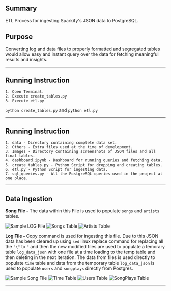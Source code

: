 ## Summary
ETL Process for ingesting Sparkify's JSON data to PostgreSQL.

## Purpose 
Converting log and data files to properly formatted and segregated tables would allow easy and instant query over the data for fetching meaningful results and insights.
***

## Running Instruction
	1. Open Terminal.
	2. Execute create_tables.py
	3. Execute etl.py
`python create_tables.py` and `python etl.py`
***

## Running Instruction
    1. data - Directory containing complete data set.
	2. Others - Extra files used at the time of development.
    3. Images - Directory containing screenshots of JSON files and all final tables.
	4. dashboard.ipynb - Dashboard for running queries and fetching data.
	5. create_tables.py - Python Script for dropping and creating tables.
	6. etl.py - Python Script for ingesting data.
	7. sql_queries.py - All the PostgreSQL queries used in the project at one place.
***

## Data Ingestion
<b>Song File - </b> The data within this File is used to populate `songs` and `artists` tables.

![Sample LOG File](/home/workspace/Images/log_file.png)
![Songs Table](/home/workspace/Images/songs-table.JPG)
![Artists Table](/home/workspace/Images/artists-table.JPG)


<b>Log File - </b> Copy command is used for ingesting this file. Due to this JSON data has been cleared up using `sed` linux replace command for replacing all the `"\"` to `"` and then the new modified files are used to populate a temorary table `log_data_json` with one file at a time loading to the temp table and then deleting in the next iteration. The data from files is used directly to populate `time` table and data from the temporary table `log_data_json` is used to populate `users` and `songplays` directly from Postgres.

![Sample Song File](/home/workspace/Images/song_file.JPG)
![Time Table](/home/workspace/Images/time-table.JPG)
![Users Table](/home/workspace/Images/users-table.JPG)
![SongPlays Table](/home/workspace/Images/songplays_table.JPG)

***